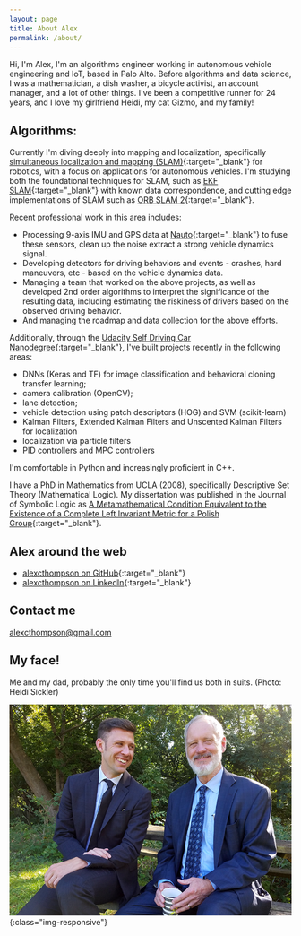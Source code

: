 ```yaml
---
layout: page
title: About Alex
permalink: /about/
---
```


Hi, I'm Alex, I'm an algorithms engineer working in autonomous vehicle engineering and IoT, based in Palo Alto.  Before algorithms and data science, I was a mathematician, a dish washer, a bicycle activist, an account manager, and a lot of other things.  I've been a competitive runner for 24 years, and I love my girlfriend Heidi, my cat Gizmo, and my family!

## Algorithms:

Currently I'm diving deeply into mapping and localization, specifically [simultaneous localization and mapping (SLAM)](https://en.wikipedia.org/wiki/Simultaneous_localization_and_mapping){:target="_blank"} for robotics, with a focus on applications for autonomous vehicles.  I'm studying both the foundational techniques for SLAM, such as [EKF SLAM](https://www.youtube.com/watch?v=XeWG5D71gC0){:target="_blank"} with known data correspondence, and cutting edge implementations of SLAM such as [ORB SLAM 2](https://github.com/raulmur/ORB_SLAM2){:target="_blank"}.

Recent professional work in this area includes:

- Processing 9-axis IMU and GPS data at [Nauto](https://www.nauto.com/){:target="_blank"} to fuse these sensors, clean up the noise extract a strong vehicle dynamics signal.
- Developing detectors for driving behaviors and events - crashes, hard maneuvers, etc - based on the vehicle dynamics data.
- Managing a team that worked on the above projects, as well as developed 2nd order algorithms to interpret the significance of the resulting data, including estimating the riskiness of drivers based on the observed driving behavior.
- And managing the roadmap and data collection for the above efforts.

Additionally, through the [Udacity Self Driving Car Nanodegree](https://www.udacity.com/course/self-driving-car-engineer-nanodegree--nd013){:target="_blank"}, I've built projects recently in the following areas:

- DNNs (Keras and TF) for image classification and behavioral cloning transfer learning;
- camera calibration (OpenCV);
- lane detection;
- vehicle detection using patch descriptors (HOG) and SVM (scikit-learn)
- Kalman Filters, Extended Kalman Filters and Unscented Kalman Filters for localization
- localization via particle filters
- PID controllers and MPC controllers

I'm comfortable in Python and increasingly proficient in C++.

I have a PhD in Mathematics from UCLA (2008), specifically Descriptive Set Theory (Mathematical Logic).  My dissertation was published in the Journal of Symbolic Logic as [A Metamathematical Condition Equivalent to the Existence of a Complete Left Invariant Metric for a Polish Group](https://www.cambridge.org/core/journals/journal-of-symbolic-logic/article/metamathematical-condition-equivalent-to-the-existence-of-a-complete-left-invariant-metric-for-a-polish-group/9E7FB255D27EA29AF73E2DEE3120E978){:target="_blank"}.

## Alex around the web

- [alexcthompson on GitHub](https://github.com/alexcthompson){:target="_blank"}
- [alexcthompson on LinkedIn](https://www.linkedin.com/in/alexcthompson){:target="_blank"}

## Contact me

[alexcthompson@gmail.com](mailto:alexcthompson@gmail.com)

## My face!

Me and my dad, probably the only time you'll find us both in suits. (Photo: Heidi Sickler)

![Me and my dad, probably the only time you'll find us both in suits. (Photo: Heidi Sickler)](images/alex_and_dad_20180916.png){:class="img-responsive"}
